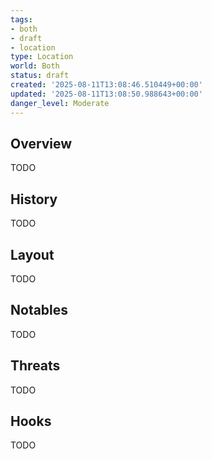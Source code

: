 ```yaml
---
tags:
- both
- draft
- location
type: Location
world: Both
status: draft
created: '2025-08-11T13:08:46.510449+00:00'
updated: '2025-08-11T13:08:50.988643+00:00'
danger_level: Moderate
---
```



## Overview

TODO
## History

TODO
## Layout

TODO
## Notables

TODO
## Threats

TODO
## Hooks

TODO
